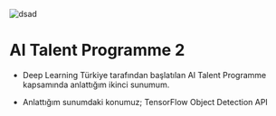 ![dsad](https://camo.githubusercontent.com/2f8747fdf27df8960913edec08e9ac53808adef0/68747470733a2f2f696d672e736869656c64732e696f2f62616467652f54656e736f72466c6f772d322e322d4646364630303f6c6f676f3d74656e736f72666c6f77)

# AI Talent Programme 2

* Deep Learning Türkiye tarafından başlatılan AI Talent Programme kapsamında anlattığım ikinci sunumum.

* Anlattığım sunumdaki konumuz; TensorFlow Object Detection API
